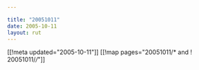 ```yaml
---

title: "20051011"
date: 2005-10-11
layout: rut
---
```


[[!meta updated="2005-10-11"]]
[[!map pages="20051011/* and ! 20051011/*/*"]]
